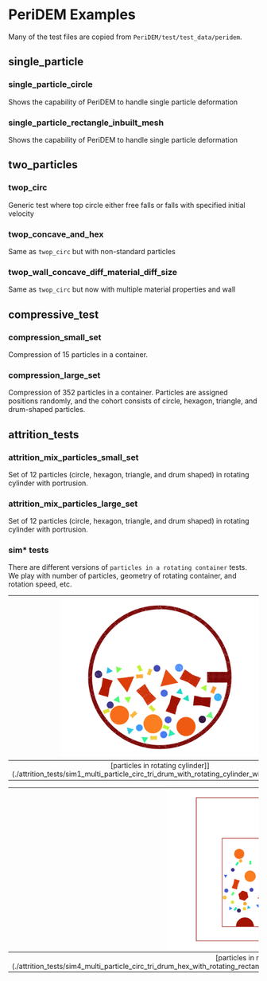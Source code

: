 # PeriDEM Examples

Many of the test files are copied from `PeriDEM/test/test_data/peridem`. 

## single_particle

### single_particle_circle
Shows the capability of PeriDEM to handle single particle deformation

### single_particle_rectangle_inbuilt_mesh
Shows the capability of PeriDEM to handle single particle deformation

## two_particles
### twop_circ
Generic test where top circle either free falls or falls with specified initial velocity

### twop_concave_and_hex
Same as `twop_circ` but with non-standard particles

### twop_wall_concave_diff_material_diff_size
Same as `twop_circ` but now with multiple material properties and wall

## compressive_test

### compression_small_set
Compression of 15 particles in a container.

### compression_large_set
Compression of 352 particles in a container. Particles are assigned positions randomly, and the cohort consists of circle, hexagon, triangle, and drum-shaped particles. 

## attrition_tests
### attrition_mix_particles_small_set
Set of 12 particles (circle, hexagon, triangle, and drum shaped) in rotating cylinder with portrusion. 

### attrition_mix_particles_large_set
Set of 12 particles (circle, hexagon, triangle, and drum shaped) in rotating cylinder with portrusion. 

### sim* tests
There are different versions of `particles in a rotating container` tests. We play with number of particles, geometry of rotating container, and rotation speed, etc. 

|   <img src="./attrition_tests/sim1_multi_particle_circ_tri_drum_with_rotating_cylinder_with_protrusion/init_view.png" width="400">    | 
|:-------------------------------------------------------------------------------------------:| 
| [particles in rotating cylinder]](./attrition_tests/sim1_multi_particle_circ_tri_drum_with_rotating_cylinder_with_protrusion/) |

|   <img src="./attrition_tests/sim4_multi_particle_circ_tri_drum_hex_with_rotating_rectangle_container_with_protrusion_and_opening_within_bigger_rectangle_container/init_view.png" width="400">    | 
|:-------------------------------------------------------------------------------------------:| 
| [particles in rotating rectangle]](./attrition_tests/sim4_multi_particle_circ_tri_drum_hex_with_rotating_rectangle_container_with_protrusion_and_opening_within_bigger_rectangle_container/) |